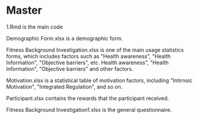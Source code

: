 # Master
1.Rmd is the main code

Demographic Form.xlsx is a demographic form.

Fitness Background Investigation.xlsx is one of the main usage statistics forms, which includes factors such as "Health awareness", "Health Information", "Objective barriers", etc. Health awareness", "Health Information", "Objective barriers" and other factors.

Motivation.xlsx is a statistical table of motivation factors, including "Intirnsic Motivation", "Integrated Regulation", and so on. 

Participant.xlsx contains the rewards that the participant received.

Fitness Background Investigation1.xlsx is the general questionnaire.
